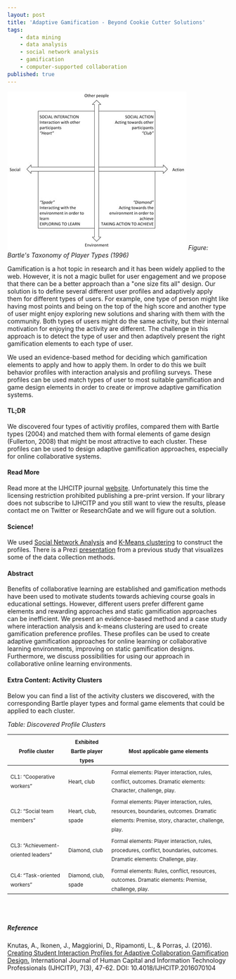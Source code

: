 ```yaml
---
layout: post
title: 'Adaptive Gamification - Beyond Cookie Cutter Solutions'
tags:
    - data mining
    - data analysis
    - social network analysis
    - gamification
    - computer-supported collaboration
published: true
---
```


![Figure: Bartle's Player Profiles](/assets/img/2016-08-24-adaptive-gamification-half.jpg)
*Figure: Bartle's Taxonomy of Player Types (1996)*

Gamification is a hot topic in research and it has been widely applied to the web. However, it is not a magic bullet for user engagement and we propose that there can be a better approach than a "one size fits all" design. Our solution is to define several different user profiles and adaptively apply them for different types of users. For example, one type of person might like having most points and being on the top of the high score and another type of user might enjoy exploring new solutions and sharing with them with the community. Both types of users might do the same activity, but their internal motivation for enjoying the activity are different. The challenge in this approach is to detect the type of user and then adaptively present the right gamification elements to each type of user.

We used an evidence-based method for deciding which gamification elements to apply and how to apply them. In order to do this we built behavior profiles with interaction analysis and profiling surveys. These profiles can be used match types of user to most suitable gamification and game design elements in order to create or improve adaptive gamification systems.

#### TL;DR
We discovered four types of activitiy profiles, compared them with Bartle types (2004) and matched them with formal elements of game design (Fullerton, 2008) that might be most attractive to each cluster. These profiles can be used to design adaptive gamification approaches, especially for online collaborative systems.

#### Read More
Read more at the IJHCITP journal [website](http://www.igi-global.com/article/creating-student-interaction-profiles-for-adaptive-collaboration-gamification-design/160726). Unfortunately this time the licensing restriction prohibited publishing a pre-print version. If your library does not subscribe to IJHCITP and you still want to view the results, please contact me on Twitter or ResearchGate and we will figure out a solution.

#### Science!
We used [Social Network Analysis](https://en.wikipedia.org/wiki/Social_network_analysis) and [K-Means clustering](https://en.wikipedia.org/wiki/K-means_clustering) to construct the profiles. There is a Prezi [presentation](http://goo.gl/loaU9Z) from a previous study that visualizes some of the data collection methods.

#### Abstract
Benefits of collaborative learning are established and gamification methods have been used to motivate students towards achieving course goals in educational settings. However, different users prefer different game elements and rewarding approaches and static gamification approaches can be inefficient. We present an evidence-based method and a case study where interaction analysis and k-means clustering are used to create gamification preference profiles. These profiles can be used to create adaptive gamification approaches for online learning or collaborative learning environments, improving on static gamification designs. Furthermore, we discuss possibilities for using our approach in collaborative online learning environments. 

#### Extra Content: Activity Clusters
Below you can find a list of the activity clusters we discovered, with the corresponding Bartle player types and formal game elements that could be applied to each cluster.

*Table: Discovered Profile Clusters*

|   <sub> Profile cluster </sub>                        |    <sub> Exhibited Bartle player types </sub>    |   <sub> Most applicable game elements </sub>                                                                                                                        |
|-------------------------------------------|-------------------------------------|---------------------------------------------------------------------------------------------------------------------------------------------------------|
|    <sub>CL1: “Cooperative workers”</sub>             |    <sub>Heart, club</sub>                      |    <sub>Formal elements: Player interaction, rules,   conflict, outcomes.   Dramatic elements: Character, challenge, play. </sub>                                   |
|    <sub>CL2: “Social team members”</sub>             |    <sub>Heart, club, spade</sub>               |    <sub>Formal elements: Player interaction, rules,   resources, boundaries, outcomes.   Dramatic elements: Premise, story, character,   challenge, play. </sub>   |
|    <sub>CL3: “Achievement-oriented leaders”</sub>    |    <sub>Diamond, club</sub>                    |    <sub>Formal elements: Player interaction, rules,   procedures, conflict, boundaries, outcomes.   Dramatic elements: Challenge, play. </sub>                      |
|    <sub>CL4: “Task-oriented workers”</sub>           |    <sub>Diamond, club, spade</sub>             |    <sub>Formal elements: Rules, conflict, resources,   outcomes.   Dramatic elements: Premise, challenge, play. </sub>                                              |

<br/>
<br/>

##### Reference
Knutas, A., Ikonen, J., Maggiorini, D., Ripamonti, L., & Porras, J. (2016). [Creating Student Interaction Profiles for Adaptive Collaboration Gamification Design.](http://www.igi-global.com/article/creating-student-interaction-profiles-for-adaptive-collaboration-gamification-design/160726) International Journal of Human Capital and Information Technology Professionals (IJHCITP), 7(3), 47-62. DOI: 10.4018/IJHCITP.2016070104